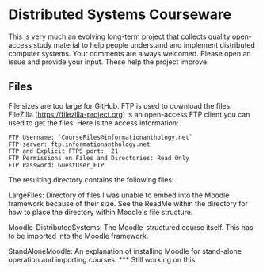 # Distributed Systems Courseware

This is very much an evolving long-term project that collects quality open-access study material to help people understand and implement distributed computer systems. Your comments are always welcomed. Please open an issue and provide your input. These help the project improve.

## Files

File sizes are too large for GitHub. FTP is used to download the files. FileZilla (https://filezilla-project.org) is an open-access FTP client you can used to get the files. Here is the access information:

    FTP Username: `CourseFiles@informationanthology.net`  
    FTP server: ftp.informationanthology.net  
    FTP and Explicit FTPS port:  21  
    FTP Permissions on Files and Directories: Read Only  
    FTP Password: GuestUser_FTP  

The resulting directory contains the following files:

LargeFiles:
Directory of files I was unable to embed into the Moodle framework because of their size. See the ReadMe within the directory for how to place the directory within Moodle's file structure.

Moodle-DistributedSystems:
The Moodle-structured course itself. This has to be imported into the Moodle framework.

StandAloneMoodle: An explanation of installing Moodle for stand-alone operation and importing courses. *** Still working on this.
